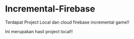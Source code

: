 # Incremental-Firebase
Terdapat Project Local dan cloud firebase incremental game!!

Ini merupakan hasil project local!!
